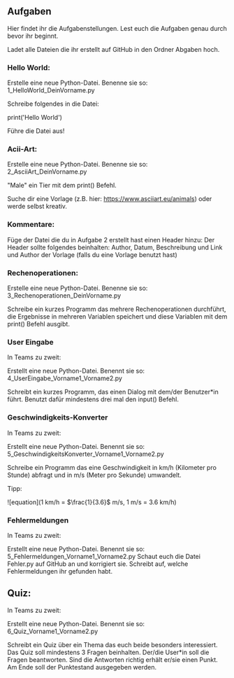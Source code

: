 ## Aufgaben

Hier findet ihr die Aufgabenstellungen. Lest euch die Aufgaben genau durch bevor ihr beginnt.

Ladet alle Dateien die ihr erstellt auf GitHub in den Ordner Abgaben hoch.

### Hello World:
Erstelle eine neue Python-Datei.
Benenne sie so: 1_HelloWorld_DeinVorname.py

Schreibe folgendes in die Datei:

print('Hello World')

Führe die Datei aus!

### Acii-Art:
Erstelle eine neue Python-Datei.
Benenne sie so: 2_AsciiArt_DeinVorname.py

"Male" ein Tier mit dem print() Befehl.

Suche dir eine Vorlage (z.B. hier: https://www.asciiart.eu/animals)
oder werde selbst kreativ.

### Kommentare:
Füge der Datei die du in Aufgabe 2 erstellt hast einen Header hinzu:
Der Header sollte folgendes beinhalten:
Author, Datum, Beschreibung
und Link und Author der Vorlage (falls du eine Vorlage benutzt hast)

### Rechenoperationen:
Erstelle eine neue Python-Datei. Benenne sie so: 3_Rechenoperationen_DeinVorname.py

Schreibe ein kurzes Programm das mehrere Rechenoperationen durchführt,
die Ergebnisse in mehreren Variablen speichert und
diese Variablen mit dem print() Befehl ausgibt.

### User Eingabe
In Teams zu zweit:

Erstellt eine neue Python-Datei. Benennt sie so: 4_UserEingabe_Vorname1_Vorname2.py

Schreibt ein kurzes Programm, das einen Dialog mit dem/der Benutzer*in führt.
Benutzt dafür mindestens drei mal den input() Befehl.

### Geschwindigkeits-Konverter

In Teams zu zweit:

Erstellt eine neue Python-Datei. Benennt sie so: 5_GeschwindigkeitsKonverter_Vorname1_Vorname2.py

Schreibe ein Programm das eine Geschwindigkeit in km/h (Kilometer pro Stunde) abfragt und
in m/s (Meter pro Sekunde) umwandelt.

Tipp:

![equation](1 km/h = $\frac{1}{3.6}$ m/s,
1 m/s = 3.6 km/h)

### Fehlermeldungen
In Teams zu zweit:

Erstellt eine neue Python-Datei. Benennt sie so: 5_Fehlermeldungen_Vorname1_Vorname2.py
Schaut euch die Datei Fehler.py auf GitHub an und korrigiert sie.
Schreibt auf, welche Fehlermeldungen ihr gefunden habt.

## Quiz:
In Teams zu zweit:

Erstellt eine neue Python-Datei. Benennt sie so: 6_Quiz_Vorname1_Vorname2.py

Schreibt ein Quiz über ein Thema das euch beide besonders interessiert. 
Das Quiz soll mindestens 3 Fragen beinhalten. 
Der/die User*in soll die Fragen beantworten. Sind die Antworten richtig erhält er/sie einen Punkt.
Am Ende soll der Punktestand ausgegeben werden. 
